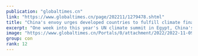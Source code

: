 ```yaml
---
publication: "globaltimes.cn"
link: "https://www.globaltimes.cn/page/202211/1279478.shtml"
title: "China's envoy urges developed countries to fulfill climate finance promises, as a week's slow climate negotiations stoke worries"
excerpt: "One week into this year's UN climate summit in Egypt, China's special envoy for climate change Xie Zhenhua reiterated the urgency and necessity of cooperating and helping developing countries in tackl"
image: "https://www.globaltimes.cn/Portals/0/attachment/2022/2022-11-09/9ce5b553-84a5-454f-8270-f7a1020eacd4_s.jpeg"
group: con
rank: 12
---
```

